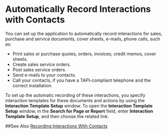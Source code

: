 <properties
                pageTitle="Automatically Record Interactions with Contacts | Project “Madeira”" 
                description="Describes how to automatically record interactions with contacts in Project “Madeira”" 
                services="" 
                documentationCenter="Madeira"
                authors="jswymer"/>

# Automatically Record Interactions with Contacts
You can set up the application to automatically record interactions for sales, purchase and service documents, cover sheets, e-mails, phone calls, such as:

* Print sales or purchase quotes, orders, invoices, credit memos, cover sheets.
* Create sales service orders.
* Post sales service orders.
* Send e-mails to your contacts.
* Call your contacts, if you have a TAPI-compliant telephone and the correct installation.

To set up the automatic recording of these interactions, you specify interaction templates for these documents and actions by using the **Interaction Template Setup** window. To open the **Interaction Template Setup** window, in the **Search for Page or Report** field, enter **Interaction Template Setup**, and then choose the related link.

##See Also
[Recording Interactions With Contacts](marketing-interactions.md)  
